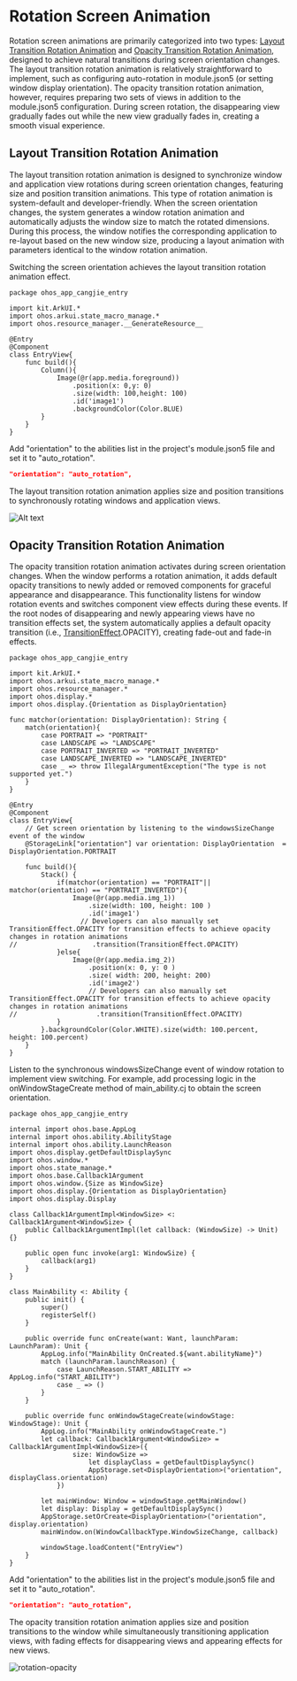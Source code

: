 # Rotation Screen Animation

Rotation screen animations are primarily categorized into two types: [Layout Transition Rotation Animation](#layout-transition-rotation-animation) and [Opacity Transition Rotation Animation](#opacity-transition-rotation-animation), designed to achieve natural transitions during screen orientation changes. The layout transition rotation animation is relatively straightforward to implement, such as configuring auto-rotation in module.json5 (or setting window display orientation). The opacity transition rotation animation, however, requires preparing two sets of views in addition to the module.json5 configuration. During screen rotation, the disappearing view gradually fades out while the new view gradually fades in, creating a smooth visual experience.

## Layout Transition Rotation Animation

The layout transition rotation animation is designed to synchronize window and application view rotations during screen orientation changes, featuring size and position transition animations. This type of rotation animation is system-default and developer-friendly. When the screen orientation changes, the system generates a window rotation animation and automatically adjusts the window size to match the rotated dimensions. During this process, the window notifies the corresponding application to re-layout based on the new window size, producing a layout animation with parameters identical to the window rotation animation.

Switching the screen orientation achieves the layout transition rotation animation effect.

 <!--run-->

```cangjie
package ohos_app_cangjie_entry

import kit.ArkUI.*
import ohos.arkui.state_macro_manage.*
import ohos.resource_manager.__GenerateResource__

@Entry
@Component
class EntryView{
    func build(){
        Column(){
            Image(@r(app.media.foreground))
                .position(x: 0,y: 0)
                .size(width: 100,height: 100)
                .id('image1')
                .backgroundColor(Color.BLUE)
        }
    }
}
```

Add "orientation" to the abilities list in the project's module.json5 file and set it to "auto_rotation".

```json
"orientation": "auto_rotation",
```

The layout transition rotation animation applies size and position transitions to synchronously rotating windows and application views.

![Alt text](./figures/rotation-transition1.gif)

## Opacity Transition Rotation Animation

The opacity transition rotation animation activates during screen orientation changes. When the window performs a rotation animation, it adds default opacity transitions to newly added or removed components for graceful appearance and disappearance. This functionality listens for window rotation events and switches component view effects during these events. If the root nodes of disappearing and newly appearing views have no transition effects set, the system automatically applies a default opacity transition (i.e., [TransitionEffect](../../../API_Reference/source_zh_cn/arkui-cj/cj-animation-transition.md#class-transitioneffect).OPACITY), creating fade-out and fade-in effects.

 <!-- run -example1 -->

```cangjie
package ohos_app_cangjie_entry

import kit.ArkUI.*
import ohos.arkui.state_macro_manage.*
import ohos.resource_manager.*
import ohos.display.*
import ohos.display.{Orientation as DisplayOrientation}

func matchor(orientation: DisplayOrientation): String {
    match(orientation){
        case PORTRAIT => "PORTRAIT"
        case LANDSCAPE => "LANDSCAPE"
        case PORTRAIT_INVERTED => "PORTRAIT_INVERTED"
        case LANDSCAPE_INVERTED => "LANDSCAPE_INVERTED"
        case _ => throw IllegalArgumentException("The type is not supported yet.")
    }
}

@Entry
@Component
class EntryView{
    // Get screen orientation by listening to the windowsSizeChange event of the window
    @StorageLink["orientation"] var orientation: DisplayOrientation  = DisplayOrientation.PORTRAIT

    func build(){
        Stack() {
            if(matchor(orientation) == "PORTRAIT"|| matchor(orientation) == "PORTRAIT_INVERTED"){
                Image(@r(app.media.img_1))
                    .size(width: 100, height: 100 )
                    .id('image1')
                  // Developers can also manually set TransitionEffect.OPACITY for transition effects to achieve opacity changes in rotation animations
//                   .transition(TransitionEffect.OPACITY)
            }else{
                Image(@r(app.media.img_2))
                    .position(x: 0, y: 0 )
                    .size( width: 200, height: 200)
                    .id('image2')
                    // Developers can also manually set TransitionEffect.OPACITY for transition effects to achieve opacity changes in rotation animations
//                    .transition(TransitionEffect.OPACITY)
            }
        }.backgroundColor(Color.WHITE).size(width: 100.percent, height: 100.percent)
    }
}
```

Listen to the synchronous windowsSizeChange event of window rotation to implement view switching. For example, add processing logic in the onWindowStageCreate method of main_ability.cj to obtain the screen orientation.

 <!-- run -example1 -->

```cangjie
package ohos_app_cangjie_entry

internal import ohos.base.AppLog
internal import ohos.ability.AbilityStage
internal import ohos.ability.LaunchReason
import ohos.display.getDefaultDisplaySync
import ohos.window.*
import ohos.state_manage.*
import ohos.base.Callback1Argument
import ohos.window.{Size as WindowSize}
import ohos.display.{Orientation as DisplayOrientation}
import ohos.display.Display

class Callback1ArgumentImpl<WindowSize> <: Callback1Argument<WindowSize> {
    public Callback1ArgumentImpl(let callback: (WindowSize) -> Unit) {}

    public open func invoke(arg1: WindowSize) {
        callback(arg1)
    }
}

class MainAbility <: Ability {
    public init() {
        super()
        registerSelf()
    }

    public override func onCreate(want: Want, launchParam: LaunchParam): Unit {
        AppLog.info("MainAbility OnCreated.${want.abilityName}")
        match (launchParam.launchReason) {
            case LaunchReason.START_ABILITY => AppLog.info("START_ABILITY")
            case _ => ()
        }
    }

    public override func onWindowStageCreate(windowStage: WindowStage): Unit {
        AppLog.info("MainAbility onWindowStageCreate.")
        let callback: Callback1Argument<WindowSize> = Callback1ArgumentImpl<WindowSize>({
                size: WindowSize =>
                    let displayClass = getDefaultDisplaySync()
                    AppStorage.set<DisplayOrientation>("orientation", displayClass.orientation)
            })

        let mainWindow: Window = windowStage.getMainWindow()
        let display: Display = getDefaultDisplaySync()
        AppStorage.setOrCreate<DisplayOrientation>("orientation", display.orientation)
        mainWindow.on(WindowCallbackType.WindowSizeChange, callback)

        windowStage.loadContent("EntryView")
    }
}
```

Add "orientation" to the abilities list in the project's module.json5 file and set it to "auto_rotation".

```json
"orientation": "auto_rotation",
```

The opacity transition rotation animation applies size and position transitions to the window while simultaneously transitioning application views, with fading effects for disappearing views and appearing effects for new views.

![rotation-opacity](figures/rotation-opacity.gif)